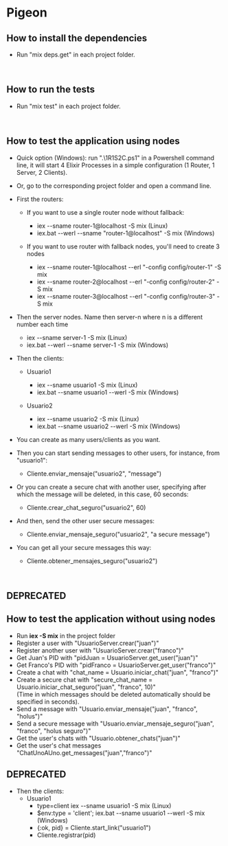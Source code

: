 # Pigeon

## How to install the dependencies

- Run "mix deps.get" in each project folder.

<br>

## How to run the tests

- Run "mix test" in each project folder.

<br>

## How to test the application using nodes

- Quick option (Windows): run ".\1R1S2C.ps1" in a Powershell command line, it will start 4 Elixir Processes in a simple configuration (1 Router, 1 Server, 2 Clients).

- Or, go to the corresponding project folder and open a command line.

- First the routers: 
   - If you want to use a single router node without fallback:
      - iex --sname router-1@localhost -S mix (Linux)
      - iex.bat --werl --sname "router-1@localhost" -S mix (Windows)

   - If you want to use router with fallback nodes, you'll need to create 3 nodes
      - iex --sname router-1@localhost --erl "-config config/router-1" -S mix
      - iex --sname router-2@localhost --erl "-config config/router-2" -S mix
      - iex --sname router-3@localhost --erl "-config config/router-3" -S mix

- Then the server nodes. Name then server-n where n is a different number each time
  - iex --sname server-1 -S mix (Linux)
  - iex.bat --werl --sname server-1 -S mix (Windows)

- Then the clients: 
  - Usuario1
    - iex --sname usuario1 -S mix (Linux)
    - iex.bat --sname usuario1 --werl -S mix (Windows)

  - Usuario2
    - iex --sname usuario2 -S mix (Linux)
    - iex.bat --sname usuario2 --werl -S mix (Windows)

- You can create as many users/clients as you want.

- Then you can start sending messages to other users, for instance, from "usuario1":
    - Cliente.enviar_mensaje("usuario2", "message")

- Or you can create a secure chat with another user, specifying after which the message will be deleted, in this case, 60 seconds:
    - Cliente.crear_chat_seguro("usuario2", 60)

- And then, send the other user secure messages:
    - Cliente.enviar_mensaje_seguro("usuario2", "a secure message")

- You can get all your secure messages this way:
    - Cliente.obtener_mensajes_seguro("usuario2")

<br>

## DEPRECATED
## How to test the application without using nodes

- Run **iex -S mix** in the project folder
- Register a user with "UsuarioServer.crear("juan")"
- Register another user with "UsuarioServer.crear("franco")"
- Get Juan's PID with "pidJuan = UsuarioServer.get_user("juan")"
- Get Franco's PID with "pidFranco = UsuarioServer.get_user("franco")"
- Create a chat with "chat_name = Usuario.iniciar_chat("juan", "franco")"
- Create a secure chat with "secure_chat_name = Usuario.iniciar_chat_seguro("juan", "franco", 10)"
<br>(Time in which messages should be deleted automatically should be specified in seconds).
- Send a message with "Usuario.enviar_mensaje("juan", "franco", "holus")"
- Send a secure message with "Usuario.enviar_mensaje_seguro("juan", "franco", "holus seguro")"
- Get the user's chats with "Usuario.obtener_chats("juan")"
- Get the user's chat messages "ChatUnoAUno.get_messages("juan","franco")"

## DEPRECATED

- Then the clients: 
  - Usuario1
    - type=client iex --sname usuario1 -S mix (Linux)
    - $env:type = 'client'; iex.bat --sname usuario1 --werl -S mix (Windows)
    - {:ok, pid} = Cliente.start_link("usuario1")
    - Cliente.registrar(pid)
